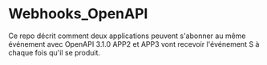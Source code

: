 # Webhooks_OpenAPI
Ce repo décrit comment deux applications peuvent s'abonner au même événement avec OpenAPI 3.1.0
APP2 et APP3 vont recevoir l'événement S à chaque fois qu'il se produit.
